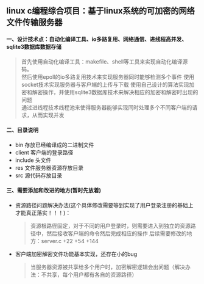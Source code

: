 ## linux c编程综合项目：**基于linux系统的可加密的网络文件传输服务器**

#### 一、设计技术点：自动化编译工具、io多路复用、网络通信、进线程高并发、sqlite3数据库数据存储
> 首先使用自动化编译工具：makefile、shell等工具来实现自动化编译源码。  
> 然后使用epoll的io多路复用技术来实现服务器同时能够检测多个事件
> 使用socket技术实现服务器与客户端的上传与下载
> 使用自己设计的算法实现加密和解密操作，并使用sqlite3数据库技术来解决相应的加密和解密时出现的问题  
> 通过进线程技术线程池来使得服务器能够实现同时处理多个不同客户端的请求，从而实现并发

#### 二、目录说明
- bin     存放已经编译成的二进制文件
- client  客户端的登录路径
- include 头文件
- res     文件服务器资源存放目录
- src     源代码存放目录

#### 三、需要添加和改进的地方(暂时先放着)
- 资源路径问题解决办法(这个具体修改需要等到实现了用户登录注册的基础上才能真正落实！！！)：
  > 资源根路径固定，对于不同的用户登录时，则需要进入到独立的资源路径中，然后接收客户端的命令然后完成相应的操作
  > 后续需要修改的地方：server.c +22 +54 +144 
- 客户端加密解密文件功能基本实现，还存在小的bug
  > 当服务器资源被共享给多个用户时，加密解密逻辑会出问题（解决办法：不共享，每个用户都有各自的资源路径）

